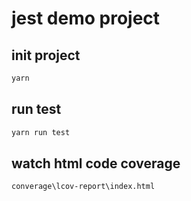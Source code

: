 # jest demo project
## init project
```bash
yarn 
```
## run test
```bash
yarn run test
```
## watch html code coverage
```bash
converage\lcov-report\index.html
```
